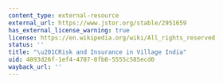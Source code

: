 ```yaml
---
content_type: external-resource
external_url: https://www.jstor.org/stable/2951659
has_external_license_warning: true
license: https://en.wikipedia.org/wiki/All_rights_reserved
status: ''
title: "\u201CRisk and Insurance in Village India"
uid: 4893d26f-1ef4-4707-8fb0-5555c585ecd0
wayback_url: ''
---
```

